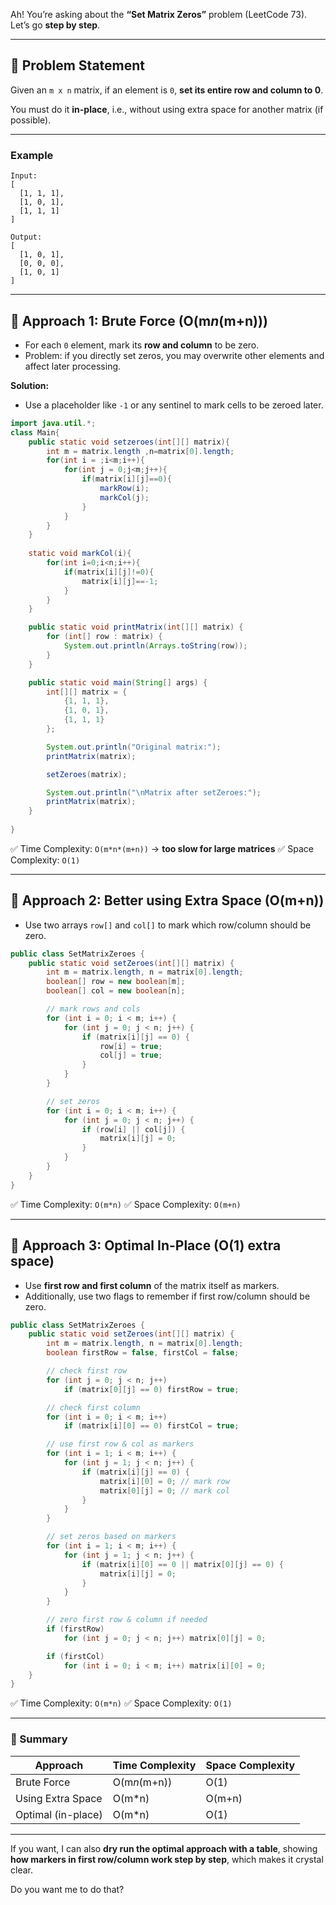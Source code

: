Ah! You’re asking about the **“Set Matrix Zeros”** problem (LeetCode 73). Let’s go **step by step**.

---

## 🔹 Problem Statement

Given an `m x n` matrix, if an element is `0`, **set its entire row and column to 0**.

You must do it **in-place**, i.e., without using extra space for another matrix (if possible).

---

### Example

```
Input:
[
  [1, 1, 1],
  [1, 0, 1],
  [1, 1, 1]
]

Output:
[
  [1, 0, 1],
  [0, 0, 0],
  [1, 0, 1]
]
```

---

## 🔹 Approach 1: Brute Force (O(m*n*(m+n)))

* For each `0` element, mark its **row and column** to be zero.
* Problem: if you directly set zeros, you may overwrite other elements and affect later processing.

**Solution:**

* Use a placeholder like `-1` or any sentinel to mark cells to be zeroed later.

```java
import java.util.*;
class Main{
    public static void setzeroes(int[][] matrix){
        int m = matrix.length ,n=matrix[0].length;
        for(int i = ;i<m;i++){
            for(int j = 0;j<m;j++){
                if(matrix[i][j]==0){
                    markRow(i);
                    markCol(j);
                }
            }
        }   
    }
    
    static void markCol(i){
        for(int i=0;i<n;i++){
            if(matrix[i][j]!=0){
                matrix[i][j]==-1;
            }
        }
    }

    public static void printMatrix(int[][] matrix) {
        for (int[] row : matrix) {
            System.out.println(Arrays.toString(row));
        }
    }

    public static void main(String[] args) {
        int[][] matrix = {
            {1, 1, 1},
            {1, 0, 1},
            {1, 1, 1}
        };

        System.out.println("Original matrix:");
        printMatrix(matrix);

        setZeroes(matrix);

        System.out.println("\nMatrix after setZeroes:");
        printMatrix(matrix);
    }
    
}
```

✅ Time Complexity: `O(m*n*(m+n))` → **too slow for large matrices**
✅ Space Complexity: `O(1)`

---

## 🔹 Approach 2: Better using Extra Space (O(m+n))

* Use two arrays `row[]` and `col[]` to mark which row/column should be zero.

```java
public class SetMatrixZeroes {
    public static void setZeroes(int[][] matrix) {
        int m = matrix.length, n = matrix[0].length;
        boolean[] row = new boolean[m];
        boolean[] col = new boolean[n];

        // mark rows and cols
        for (int i = 0; i < m; i++) {
            for (int j = 0; j < n; j++) {
                if (matrix[i][j] == 0) {
                    row[i] = true;
                    col[j] = true;
                }
            }
        }

        // set zeros
        for (int i = 0; i < m; i++) {
            for (int j = 0; j < n; j++) {
                if (row[i] || col[j]) {
                    matrix[i][j] = 0;
                }
            }
        }
    }
}
```

✅ Time Complexity: `O(m*n)`
✅ Space Complexity: `O(m+n)`

---

## 🔹 Approach 3: Optimal In-Place (O(1) extra space)

* Use **first row and first column** of the matrix itself as markers.
* Additionally, use two flags to remember if first row/column should be zero.

```java
public class SetMatrixZeroes {
    public static void setZeroes(int[][] matrix) {
        int m = matrix.length, n = matrix[0].length;
        boolean firstRow = false, firstCol = false;

        // check first row
        for (int j = 0; j < n; j++)
            if (matrix[0][j] == 0) firstRow = true;

        // check first column
        for (int i = 0; i < m; i++)
            if (matrix[i][0] == 0) firstCol = true;

        // use first row & col as markers
        for (int i = 1; i < m; i++) {
            for (int j = 1; j < n; j++) {
                if (matrix[i][j] == 0) {
                    matrix[i][0] = 0; // mark row
                    matrix[0][j] = 0; // mark col
                }
            }
        }

        // set zeros based on markers
        for (int i = 1; i < m; i++) {
            for (int j = 1; j < n; j++) {
                if (matrix[i][0] == 0 || matrix[0][j] == 0) {
                    matrix[i][j] = 0;
                }
            }
        }

        // zero first row & column if needed
        if (firstRow)
            for (int j = 0; j < n; j++) matrix[0][j] = 0;

        if (firstCol)
            for (int i = 0; i < m; i++) matrix[i][0] = 0;
    }
}
```

✅ Time Complexity: `O(m*n)`
✅ Space Complexity: `O(1)`

---

### 🔹 Summary

| Approach           | Time Complexity | Space Complexity |
| ------------------ | --------------- | ---------------- |
| Brute Force        | O(m*n*(m+n))    | O(1)             |
| Using Extra Space  | O(m\*n)         | O(m+n)           |
| Optimal (in-place) | O(m\*n)         | O(1)             |

---

If you want, I can also **dry run the optimal approach with a table**, showing **how markers in first row/column work step by step**, which makes it crystal clear.

Do you want me to do that?

